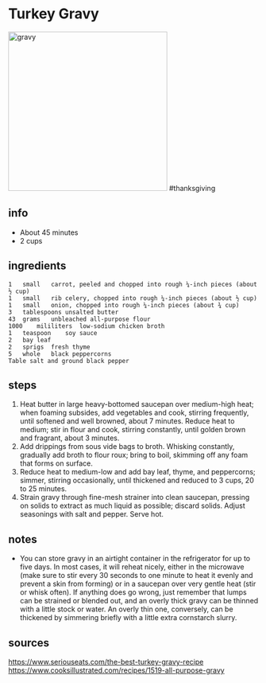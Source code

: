 # Turkey Gravy  
<img src="https://www.seriouseats.com/thmb/XNZwYUL4ycwBA6t-w0UjBmS5pt8=/960x0/filters:no_upscale():max_bytes(150000):strip_icc():format(webp)/__opt__aboutcom__coeus__resources__content_migration__serious_eats__seriouseats.com__2019__11__gravy-thanksgiving-liz-clayman-6a0f3fc32b104305a9d08b9851f961f7.jpg" alt="gravy" width="320"/>
#thanksgiving  

## info  
* About 45 minutes  
* 2 cups  

## ingredients  
```
1	small	carrot, peeled and chopped into rough ¼-inch pieces (about ½ cup)
1	small	rib celery, chopped into rough ¼-inch pieces (about ½ cup)
1	small	onion, chopped into rough ¼-inch pieces (about ¾ cup)
3	tablespoons	unsalted butter
43	grams	unbleached all-purpose flour
1000	mililiters	low-sodium chicken broth
1	teaspoon	soy sauce
2	bay leaf
2	sprigs	fresh thyme
5	whole	black peppercorns
Table salt and ground black pepper
```

## steps  
1. Heat butter in large heavy-bottomed saucepan over medium-high heat; when foaming subsides, add vegetables and cook, stirring frequently, until softened and well browned, about 7 minutes. Reduce heat to medium; stir in flour and cook, stirring constantly, until golden brown and fragrant, about 3 minutes. 
2. Add drippings from sous vide bags to broth. Whisking constantly, gradually add broth to flour roux; bring to boil, skimming off any foam that forms on surface.
3. Reduce heat to medium-low and add bay leaf, thyme, and peppercorns; simmer, stirring occasionally, until thickened and reduced to 3 cups, 20 to 25 minutes.
4. Strain gravy through fine-mesh strainer into clean saucepan, pressing on solids to extract as much liquid as possible; discard solids. Adjust seasonings with salt and pepper. Serve hot.

## notes  
* You can store gravy in an airtight container in the refrigerator for up to five days. In most cases, it will reheat nicely, either in the microwave (make sure to stir every 30 seconds to one minute to heat it evenly and prevent a skin from forming) or in a saucepan over very gentle heat (stir or whisk often). If anything does go wrong, just remember that lumps can be strained or blended out, and an overly thick gravy can be thinned with a little stock or water. An overly thin one, conversely, can be thickened by simmering briefly with a little extra cornstarch slurry.

## sources   
https://www.seriouseats.com/the-best-turkey-gravy-recipe  
https://www.cooksillustrated.com/recipes/1519-all-purpose-gravy  

